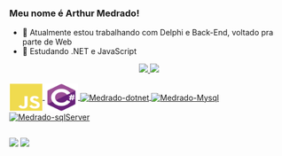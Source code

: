 ### Meu nome é Arthur Medrado!


- 🔭 Atualmente estou trabalhando com Delphi e Back-End, voltado pra parte de Web
- 🌱 Estudando .NET e JavaScript


<div align="center">
  <a href="https://github.com/medradoarthur">
  <img height="180em" src="https://github-readme-stats.vercel.app/api?username=medradoarthur&show_icons=true&theme=dark&include_all_commits=true&count_private=true"/>
  <img height="180em" src="https://github-readme-stats.vercel.app/api/top-langs/?username=medradoarthur&layout=compact&langs_count=7&theme=dark"/>
</div>
  
  <div style="display: inline_block"><br>
  <img align="center" alt="Medrado-Js" height="50" width="60" src="https://raw.githubusercontent.com/devicons/devicon/master/icons/javascript/javascript-plain.svg">
  <img align="center" alt="Medrado-Csharp" height="50" width="60" src="https://raw.githubusercontent.com/devicons/devicon/master/icons/csharp/csharp-original.svg">    
  <img align="center" alt="Medrado-dotnet" height="50" width="60" src="https://cdn.jsdelivr.net/gh/devicons/devicon/icons/dotnetcore/dotnetcore-original.svg">             <img align="center" alt="Medrado-Mysql" height="50" width="60" src="https://cdn.jsdelivr.net/gh/devicons/devicon/icons/mysql/mysql-original-wordmark.svg">         <img align="center" alt="Medrado-sqlServer" height="50" width="60" src="https://cdn.jsdelivr.net/gh/devicons/devicon/icons/microsoftsqlserver/microsoftsqlserver-plain-wordmark.svg">
</div>
  
  ##
  
<div>
  <a href = "mailto:arthurm.santos13@gmail.com"><img src="https://img.shields.io/badge/-Gmail-%23333?style=for-the-badge&logo=gmail&logoColor=white" target="_blank"></a>
  <a href="https://www.linkedin.com/in/arthur-medrado-9648a9225/" target="_blank"><img src="https://img.shields.io/badge/-LinkedIn-%230077B5?style=for-the-badge&logo=linkedin&logoColor=white" target="_blank"></a>    
</div>
  
  ##
